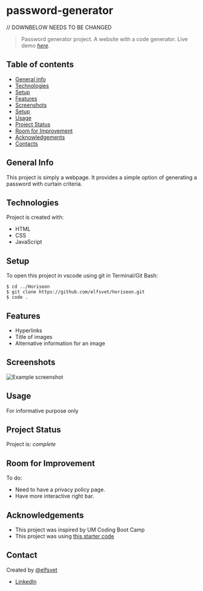 # password-generator
// DOWNBELOW NEEDS TO BE CHANGED
> Password generator project. A website with a code generator.
> Live demo [_here_](https://elfsvet.github.io/password-generator/). 

## Table of contents
* [General info](#general-info)
* [Technologies](#technologies)
* [Setup](#setup)
* [Features](#features)
* [Screenshots](#screenshots)
* [Setup](#setup)
* [Usage](#usage)
* [Project Status](#project-status)
* [Room for Improvement](#room-for-improvement)
* [Acknowledgements](#acknowledgements)
* [Contacts](#contact)



## General Info
This project is simply a webpage.
It provides a simple option of generating a password with curtain criteria.

## Technologies
Project is created with:
- HTML
- CSS
- JavaScript

## Setup
To open this project in vscode using git in Terminal/Git Bash:

```
$ cd ../Horiseon
$ git clone https://github.com/elfsvet/horiseon.git
$ code .
```

## Features
- Hyperlinks
- Title of images
- Alternative information for an image
## Screenshots
![Example screenshot](./assets/images/digital-marketing-meeting.jpg)


## Usage
For informative purpose only

## Project Status
Project is: _complete_

## Room for Improvement
To do:
- Need to have a privacy policy page.
- Have more interactive right bar.

## Acknowledgements
- This project was inspired by UM Coding Boot Camp
- This project was using [this starter code](https://github.com/coding-boot-camp/friendly-parakeet)

## Contact
Created by [@elfsvet](https://github.com/elfsvet)
- [LinkedIn](https://www.linkedin.com/in/stepanmatysik/)
